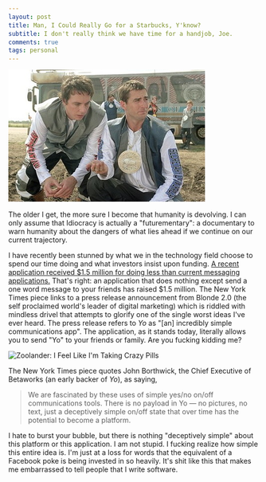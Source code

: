 ```yaml
---
layout: post
title: Man, I Could Really Go for a Starbucks, Y'know?
subtitle: I don't really think we have time for a handjob, Joe.
comments: true
tags: personal
---
```


![Idiocracy](/images/idiocracy.jpg "Idiocracy")

The older I get, the more sure I become that humanity is devolving. I can only assume that Idiocracy is actually a "futurementary": a documentary to warn humanity about the dangers of what lies ahead if we continue on our current trajectory.

I have recently been stunned by what we in the technology field choose to spend our time doing and what investors insist upon funding. [A recent application received $1.5 million for doing less than current messaging applications.](http://nyti.ms/1ldavIi) That's right: an application that does nothing except send a one word message to your friends has raised $1.5 million. The New York Times piece links to a press release announcement from Blonde 2.0 (the self proclaimed world's leader of digital marketing) which is riddled with mindless drivel that attempts to glorify one of the single worst ideas I've ever heard. The press release refers to *Yo* as "[an] incredibly simple communications app". The application, as it stands today, literally allows you to send "Yo" to your friends or family. Are you fucking kidding me?

![Zoolander: I Feel Like I'm Taking Crazy Pills](https://dl.dropboxusercontent.com/u/749855/Zoolander_Crazy_Pills.gif "Zoolander")

The New York Times piece quotes John Borthwick, the Chief Executive of Betaworks (an early backer of *Yo*), as saying,

> We are fascinated by these uses of simple yes/no on/off communications tools. There is no payload in Yo — no pictures, no text, just a deceptively simple on/off state that over time has the potential to become a platform.

I hate to burst your bubble, but there is nothing "deceptively simple" about this platform or this application. I am not stupid. I fucking realize how simple this entire idea is. I'm just at a loss for words that the equivalent of a Facebook poke is being invested in so heavily. It's shit like this that makes me embarrassed to tell people that I write software.